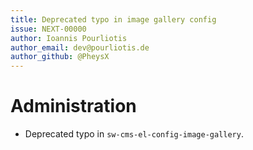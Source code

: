```yaml
---
title: Deprecated typo in image gallery config
issue: NEXT-00000
author: Ioannis Pourliotis
author_email: dev@pourliotis.de
author_github: @PheysX
---
```


# Administration

* Deprecated typo in `sw-cms-el-config-image-gallery`.
